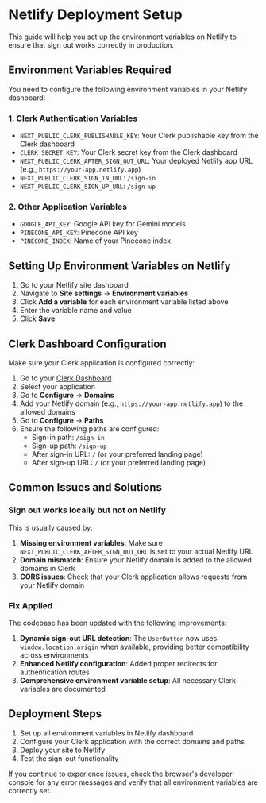 # Netlify Deployment Setup

This guide will help you set up the environment variables on Netlify to ensure that sign out works correctly in production.

## Environment Variables Required

You need to configure the following environment variables in your Netlify dashboard:

### 1. Clerk Authentication Variables

- `NEXT_PUBLIC_CLERK_PUBLISHABLE_KEY`: Your Clerk publishable key from the Clerk dashboard
- `CLERK_SECRET_KEY`: Your Clerk secret key from the Clerk dashboard  
- `NEXT_PUBLIC_CLERK_AFTER_SIGN_OUT_URL`: Your deployed Netlify app URL (e.g., `https://your-app.netlify.app`)
- `NEXT_PUBLIC_CLERK_SIGN_IN_URL`: `/sign-in`
- `NEXT_PUBLIC_CLERK_SIGN_UP_URL`: `/sign-up`

### 2. Other Application Variables

- `GOOGLE_API_KEY`: Google API key for Gemini models
- `PINECONE_API_KEY`: Pinecone API key
- `PINECONE_INDEX`: Name of your Pinecone index

## Setting Up Environment Variables on Netlify

1. Go to your Netlify site dashboard
2. Navigate to **Site settings** → **Environment variables**
3. Click **Add a variable** for each environment variable listed above
4. Enter the variable name and value
5. Click **Save**

## Clerk Dashboard Configuration

Make sure your Clerk application is configured correctly:

1. Go to your [Clerk Dashboard](https://dashboard.clerk.com/)
2. Select your application
3. Go to **Configure** → **Domains**
4. Add your Netlify domain (e.g., `https://your-app.netlify.app`) to the allowed domains
5. Go to **Configure** → **Paths**
6. Ensure the following paths are configured:
   - Sign-in path: `/sign-in`
   - Sign-up path: `/sign-up`
   - After sign-in URL: `/` (or your preferred landing page)
   - After sign-up URL: `/` (or your preferred landing page)

## Common Issues and Solutions

### Sign out works locally but not on Netlify

This is usually caused by:

1. **Missing environment variables**: Make sure `NEXT_PUBLIC_CLERK_AFTER_SIGN_OUT_URL` is set to your actual Netlify URL
2. **Domain mismatch**: Ensure your Netlify domain is added to the allowed domains in Clerk
3. **CORS issues**: Check that your Clerk application allows requests from your Netlify domain

### Fix Applied

The codebase has been updated with the following improvements:

1. **Dynamic sign-out URL detection**: The `UserButton` now uses `window.location.origin` when available, providing better compatibility across environments
2. **Enhanced Netlify configuration**: Added proper redirects for authentication routes
3. **Comprehensive environment variable setup**: All necessary Clerk variables are documented

## Deployment Steps

1. Set up all environment variables in Netlify dashboard
2. Configure your Clerk application with the correct domains and paths
3. Deploy your site to Netlify
4. Test the sign-out functionality

If you continue to experience issues, check the browser's developer console for any error messages and verify that all environment variables are correctly set. 